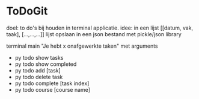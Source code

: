 # ToDoGit
doel: to do's bij houden in terminal applicatie.
idee: in een lijst [[datum, vak, taak], [...,...,...]]
lijst opslaan in een json bestand met pickle/json library

terminal
main "Je hebt x onafgewerkte taken"
met arguments

- py todo show tasks
- py todo show completed
- py todo add [task]
- py todo delete task
- py todo complete [task index]
- py todo course [course name]